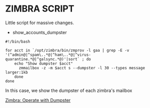 # ZIMBRA SCRIPT

Little script for massive changes.

* show_accounts_dumpster

```
#!/bin/bash

for acct in `/opt/zimbra/bin/zmprov -l gaa | grep -E -v '(^admin@|^spam\..*@|^ham\..*@|^virus-quarantine.*@|^galsync.*@)'|sort` ; do
    echo "Show dumpster $acct"
      zmmailbox -z -m $acct s --dumpster -l 30 --types message larger:1kb  
    done 
done
```

In this case, we show the dumpster of each zimbra's mailbox

[Zimbra: Operate with Dumpster](https://wiki.zimbra.com/wiki/Enable_and_operate_Zimbra_Dumpster)


